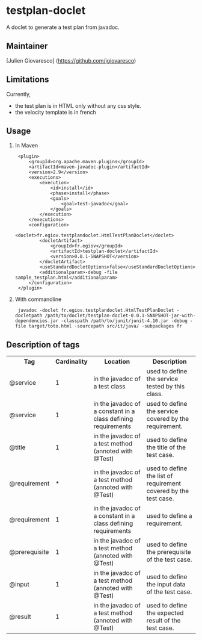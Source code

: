 testplan-doclet
===============

A doclet to generate a test plan from javadoc.

Maintainer
----------

[Julien Giovaresco] (https://github.com/jgiovaresco)

Limitations
-----------

Currently, 
 * the test plan is in HTML only without any css style.
 * the velocity template is in french
  

Usage
-----

1. In Maven 

		<plugin>
			<groupId>org.apache.maven.plugins</groupId>
			<artifactId>maven-javadoc-plugin</artifactId>
			<version>2.9</version>
			<executions>
				<execution>
					<id>install</id>
					<phase>install</phase>
					<goals>
						<goal>test-javadoc</goal>
					</goals>
				</execution>
			</executions>
			<configuration>
				<doclet>fr.egiov.testplandoclet.HtmlTestPlanDoclet</doclet>
				<docletArtifact>
					<groupId>fr.egiov</groupId>
					<artifactId>testplan-doclet</artifactId>
					<version>0.0.1-SNAPSHOT</version>
				</docletArtifact>
				<useStandardDocletOptions>false</useStandardDocletOptions>
				<additionalparam>-debug -file sample_testplan.html</additionalparam>
			</configuration>
		</plugin>

2. With commandline

		javadoc -doclet fr.egiov.testplandoclet.HtmlTestPlanDoclet -docletpath /path/to/doclet/testplan-doclet-0.0.1-SNAPSHOT-jar-with-dependencies.jar -classpath /path/to/junit/junit-4.10.jar -debug -file target/toto.html -sourcepath src/it/java/ -subpackages fr
	
Description of tags
-------------------

<table>
	<tr>
		<th>Tag</th>
		<th>Cardinality</th>
		<th>Location</th>
		<th>Description</th>
	</tr>
	<tr>
		<td>@service</td>
		<td>1</td>
		<td>in the javadoc of a test class</td>
		<td>used to define the service tested by this class.</td>
	</tr>
	<tr>
		<td>@service</td>
		<td>1</td>
		<td>in the javadoc of a constant in a class defining requirements </td>
		<td>used to define the service covered by the requirement.</td>
	</tr>
	<tr>
		<td>@title</td>
		<td>1</td>
		<td>in the javadoc of a test method (annoted with @Test)</td>
		<td>used to define the title of the test case.</td>
	</tr>
	<tr>
		<td>@requirement</td>
		<td>*</td>
		<td>in the javadoc of a test method (annoted with @Test)</td>
		<td>used to define the list of requirement covered by the test case.</td>
	</tr>
	<tr>
		<td>@requirement</td>
		<td>1</td>
		<td>in the javadoc of a constant in a class defining requirements</td>
		<td>used to define a requirement.</td>
	</tr>
	<tr>
		<td>@prerequisite</td>
		<td>1</td>
		<td>in the javadoc of a test method (annoted with @Test)</td>
		<td>used to define the prerequisite of the test case.</td>
	</tr>
	<tr>
		<td>@input</td>
		<td>1</td>
		<td>in the javadoc of a test method (annoted with @Test)</td>
		<td>used to define the input data of the test case.</td>
	</tr>
	<tr>
		<td>@result</td>
		<td>1</td>
		<td>in the javadoc of a test method (annoted with @Test)</td>
		<td>used to define the expected result of the test case.</td>
	</tr>
</table>
